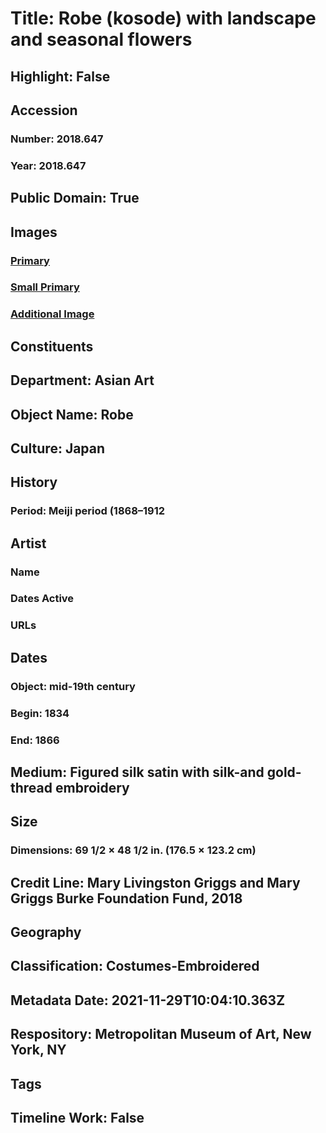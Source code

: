 # Title: Robe (kosode) with landscape and seasonal flowers
## Highlight: False
## Accession
### Number: 2018.647
### Year: 2018.647
## Public Domain: True
## Images
### [Primary](https://images.metmuseum.org/CRDImages/as/original/DP-21246-005.jpg)
### [Small Primary](https://images.metmuseum.org/CRDImages/as/web-large/DP-21246-005.jpg)
### [Additional Image](https://images.metmuseum.org/CRDImages/as/original/DP-21246-001.jpg)
## Constituents
## Department: Asian Art
## Object Name: Robe
## Culture: Japan
## History
### Period: Meiji period (1868–1912
## Artist
### Name
### Dates Active
### URLs
## Dates
### Object: mid-19th century
### Begin: 1834
### End: 1866
## Medium: Figured silk satin with silk-and gold-thread embroidery
## Size
### Dimensions: 69 1/2 × 48 1/2 in. (176.5 × 123.2 cm)
## Credit Line: Mary Livingston Griggs and Mary Griggs Burke Foundation Fund, 2018
## Geography
## Classification: Costumes-Embroidered
## Metadata Date: 2021-11-29T10:04:10.363Z
## Respository: Metropolitan Museum of Art, New York, NY
## Tags
## Timeline Work: False